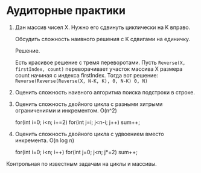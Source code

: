 ﻿# Аудиторные практики

1. Дан массив чисел X. Нужно его сдвинуть циклически на K вправо.

	Обсудить сложность наивного решения с K сдвигами на единичку.

	Решение.

	Есть красивое решение с тремя переворотами. 
	Пусть `Reverse(X, firstIndex, count)` переворачивает участок массива X размера count начиная с индекса firstIndex.
	Тогда вот решение: `Reverse(Reverse(Reverse(X, N-K, K), 0, N-K) 0, N)`

2. Оценить сложность наивного алгоритма поиска подстроки в строке.

3. Оценить сложность двойного цикла с разными хитрыми ограничениями и инкрементом. O(n^2)

	for(int i=0; i<n; i+=2)
		for(int j=i; j<n-i; j++)
			sum++;

3. Оценить сложность двойного цикла с удвоением вместо инкремента. O(n log n)

	for(int i=0; i<n; i++)
		for(int j=0; j<n; j*=2)
			sum++;



Контрольная по известным задачам на циклы и массивы.
